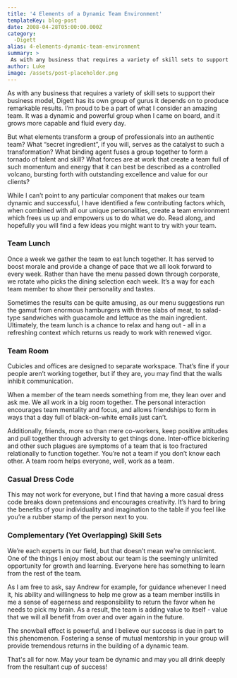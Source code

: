 ```yaml
---
title: '4 Elements of a Dynamic Team Environment'
templateKey: blog-post
date: 2008-04-28T05:00:00.000Z
category: 
  -Digett
alias: 4-elements-dynamic-team-environment
summary: > 
 As with any business that requires a variety of skill sets to support their business model, Digett has its own group of gurus it depends on to produce remarkable results. I’m proud to be a part of what I consider an amazing team. It was a dynamic and powerful group when I came on board, and it grows more capable and fluid every day.
author: Luke
image: /assets/post-placeholder.png
---
```


As with any business that requires a variety of skill sets to support their business model, Digett has its own group of gurus it depends on to produce remarkable results. I’m proud to be a part of what I consider an amazing team. It was a dynamic and powerful group when I came on board, and it grows more capable and fluid every day.

But what elements transform a group of professionals into an authentic team? What “secret ingredient”, if you will, serves as the catalyst to such a transformation? What binding agent fuses a group together to form a tornado of talent and skill? What forces are at work that create a team full of such momentum and energy that it can best be described as a controlled volcano, bursting forth with outstanding excellence and value for our clients?

While I can’t point to any particular component that makes our team dynamic and successful, I have identified a few contributing factors which, when combined with all our unique personalities, create a team environment which frees us up and empowers us to do what we do. Read along, and hopefully you will find a few ideas you might want to try with your team.

### Team Lunch

Once a week we gather the team to eat lunch together. It has served to boost morale and provide a change of pace that we all look forward to every week. Rather than have the menu passed down through corporate, we rotate who picks the dining selection each week. It’s a way for each team member to show their personality and tastes.

Sometimes the results can be quite amusing, as our menu suggestions run the gamut from enormous hamburgers with three slabs of meat, to salad-type sandwiches with guacamole and lettuce as the main ingredient. Ultimately, the team lunch is a chance to relax and hang out - all in a refreshing context which returns us ready to work with renewed vigor.

### Team Room

Cubicles and offices are designed to separate workspace. That’s fine if your people aren’t working together, but if they are, you may find that the walls inhibit communication.

When a member of the team needs something from me, they lean over and ask me. We all work in a big room together. The personal interaction encourages team mentality and focus, and allows friendships to form in ways that a day full of black-on-white emails just can’t.

Additionally, friends, more so than mere co-workers, keep positive attitudes and pull together through adversity to get things done. Inter-office bickering and other such plagues are symptoms of a team that is too fractured relationally to function together. You’re not a team if you don’t know each other. A team room helps everyone, well, work as a team.

### Casual Dress Code

This may not work for everyone, but I find that having a more casual dress code breaks down pretensions and encourages creativity. It’s hard to bring the benefits of your individuality and imagination to the table if you feel like you’re a rubber stamp of the person next to you.

### Complementary (Yet Overlapping) Skill Sets

We’re each experts in our field, but that doesn’t mean we’re omniscient. One of the things I enjoy most about our team is the seemingly unlimited opportunity for growth and learning. Everyone here has something to learn from the rest of the team.

As I am free to ask, say Andrew for example, for guidance whenever I need it, his ability and willingness to help me grow as a team member instills in me a sense of eagerness and responsibility to return the favor when he needs to pick my brain. As a result, the team is adding value to itself - value that we will all benefit from over and over again in the future.

The snowball effect is powerful, and I believe our success is due in part to this phenomenon. Fostering a sense of mutual mentorship in your group will provide tremendous returns in the building of a dynamic team.

That's all for now. May your team be dynamic and may you all drink deeply from the resultant cup of success!